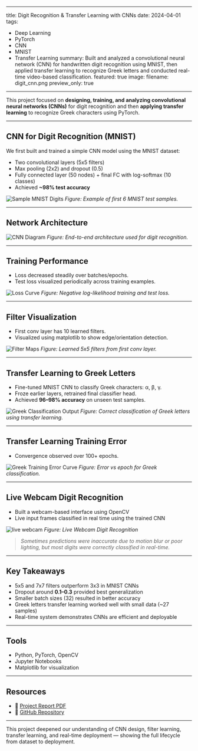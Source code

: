 
---
title: Digit Recognition & Transfer Learning with CNNs
date: 2024-04-01
tags:
  - Deep Learning
  - PyTorch
  - CNN
  - MNIST
  - Transfer Learning
summary: Built and analyzed a convolutional neural network (CNN) for handwritten digit recognition using MNIST, then applied transfer learning to recognize Greek letters and conducted real-time video-based classification.
featured: true
image:
  filename: digit_cnn.png
  preview_only: true
---

This project focused on **designing, training, and analyzing convolutional neural networks (CNNs)** for digit recognition and then **applying transfer learning** to recognize Greek characters using PyTorch.

---

## CNN for Digit Recognition (MNIST)

We first built and trained a simple CNN model using the MNIST dataset:

- Two convolutional layers (5x5 filters)
- Max pooling (2x2) and dropout (0.5)
- Fully connected layer (50 nodes) + final FC with log-softmax (10 classes)
- Achieved **~98% test accuracy**

![Sample MNIST Digits](firstsix.png)
*Figure: Example of first 6 MNIST test samples.*

---

## Network Architecture

![CNN Diagram](NN.png)
*Figure: End-to-end architecture used for digit recognition.*

---

## Training Performance

- Loss decreased steadily over batches/epochs.
- Test loss visualized periodically across training examples.

![Loss Curve](loss.png)
*Figure: Negative log-likelihood training and test loss.*

---

## Filter Visualization

- First conv layer has 10 learned filters.
- Visualized using matplotlib to show edge/orientation detection.

![Filter Maps](filter_maps1.png)
*Figure: Learned 5x5 filters from first conv layer.*

---

## Transfer Learning to Greek Letters

- Fine-tuned MNIST CNN to classify Greek characters: α, β, γ.
- Froze earlier layers, retrained final classifier head.
- Achieved **96–98% accuracy** on unseen test samples.

![Greek Classification Output](greek.png)
*Figure: Correct classification of Greek letters using transfer learning.*

---

## Transfer Learning Training Error

- Convergence observed over 100+ epochs.

![Greek Training Error Curve](greek_training.png)
*Figure: Error vs epoch for Greek classification.*

---

## Live Webcam Digit Recognition

- Built a webcam-based interface using OpenCV
- Live input frames classified in real time using the trained CNN

![live webcam](live.png)
*Figure: Live Webcam Digit Recognition*

> *Sometimes predictions were inaccurate due to motion blur or poor lighting, but most digits were correctly classified in real-time.*

---

## Key Takeaways

- 5x5 and 7x7 filters outperform 3x3 in MNIST CNNs
- Dropout around **0.1–0.3** provided best generalization
- Smaller batch sizes (32) resulted in better accuracy
- Greek letters transfer learning worked well with small data (~27 samples)
- Real-time system demonstrates CNNs are efficient and deployable

---

## Tools

- Python, PyTorch, OpenCV
- Jupyter Notebooks
- Matplotlib for visualization

---

## Resources

- 📄 [Project Report PDF](Project.pdf)
- 🔗 [GitHub Repository](https://github.com/juttu-s/Pattern-Recognition-and-Computer-Vision/tree/main/Recognition%20using%20Deep%20Networks)

---

This project deepened our understanding of CNN design, filter learning, transfer learning, and real-time deployment — showing the full lifecycle from dataset to deployment.